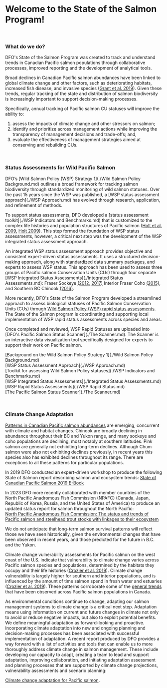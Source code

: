 <br>
<h1> Welcome to the State of the Salmon Program!</h1>

<br>

<h3> What do we do?</h3>

DFO's State of the Salmon Program was created to track and understand trends in Canadian Pacific salmon populations through collaborative processes, improved reporting and the development of analytical tools.

Broad declines in Canadian Pacific salmon abundances have been linked to global climate change and other factors, such as deteriorating habitats, increased fish disease, and invasive species ([Grant et al. 2019](./References.md)). Given these trends, regular tracking of the state and distribution of salmon biodiversity is increasingly important to support decision-making processes. 

Specifically, annual tracking of Pacific salmon CU statuses will improve the ability to: 
1. assess the impacts of climate change and other stressors on salmon; 
2. identify and prioritize across management actions while improving the transparency of management decisions and trade-offs; and, 
3. evaluate the effectiveness of management strategies aimed at conserving and rebuilding CUs.

<br>

<h3> Status Assessments for Wild Pacific Salmon </h3>

DFO’s [Wild Salmon Policy (WSP) Strategy 1](./Wild Salmon Policy Background.md) outlines a broad framework for tracking salmon biodiversity through standardized monitoring of wild salmon statuses. Over the past 15 years since the WSP was published, a [WSP status assessment approach](./WSP Approach.md) has evolved through research, application, and refinement of methods.

To support status assessments, DFO developed a [status assessment toolkit](./WSP Indicators and Benchmarks.md) that is customized to the complex life histories and population structures of Pacific salmon ([Holt et al. 2009](./References.md), [Holt 2009](./References.md)). This step formed the foundation of WSP status assessments, however, a critical next step was the development of the WSP integrated status assessment approach.

An integrated WSP status assessment approach provides objective and consistent expert-driven status assessments. It uses a structured decision-making approach, along with standardized data summary packages, and experts to assess WSP status. This approach has been used to assess three groups of Pacific salmon Conservation Units (CUs) through four separate [WSP Integrated Status Assessments](./Integrated Status Assessments.md): 
Fraser Sockeye <a href="https://waves-vagues.dfo-mpo.gc.ca/library-bibliotheque/349836.pdf">(2012,</a> <a href="https://waves-vagues.dfo-mpo.gc.ca/library-bibliotheque/40712163.pdf">2017)</a> 
Interior Fraser Coho <a href="https://waves-vagues.dfo-mpo.gc.ca/library-bibliotheque/364851.pdf">(2015)</a>, and Southern BC Chinook <a href="https://waves-vagues.dfo-mpo.gc.ca/library-bibliotheque/40595419.pdf">(2016)</a>.

More recently, DFO's State of the Salmon Program developed a streamlined approach to assess biological statuses of Pacific Salmon Conservation Units (CUs) through 
<a href="https://waves-vagues.dfo-mpo.gc.ca/library-bibliotheque/41225260.pdf">Wild Salmon Policy (WSP) rapid status assessments</a>. The State of the Salmon program is coordinating and supporting 
local implementation of WSP rapid status assessments across species and areas.

Once completed and reviewed, WSP Rapid Statuses are uploaded into [DFO's Pacific Salmon Status Scanner](./The Scanner.md). The Scanner is an interactive data visualization tool specifically designed for experts to support their work on Pacific salmon. 


[Background on the Wild Salmon Policy Strategy 1](./Wild Salmon Policy Background.md)   
[WSP Status Assessment Approach](./WSP Approach.md)   
[Toolkit for assessing Wild Salmon Policy statuses](./WSP Indicators and Benchmarks.md)   
[WSP Integrated Status Assessments](./Integrated Status Assessments.md)   
[WSP Rapid Status Assessments](./WSP Rapid Status.md)   
[The Pacific Salmon Status Scanner](./The Scanner.md)  

<br>

<h3> Climate Change Adaptation </h3>

<a href= "https://waves-vagues.dfo-mpo.gc.ca/library-bibliotheque/40807071.pdf">Patterns in Canadian Pacific salmon abundances</a> are emerging, concurrent with climate and habitat changes. Chinook are broadly declining in abundance throughout their BC and Yukon range, and many sockeye and coho populations are declining, most notably at southern latitudes. Pink salmon are generally not exhibiting long-term declines. Although Chum salmon were also not exhibiting declines previously, in recent years this species also has exhibited declines throughout its range. There are exceptions to all these patterns for particular populations.

In 2019 DFO conducted an expert-driven workshop to produce the following State of Salmon report describing salmon and ecosystem trends:
<a href = "https://www.dfo-mpo.gc.ca/species-especes/publications/salmon-saumon/state-etat-2019/ebook/index-eng.html">State of Canadian Pacific Salmon 2019 E-Book</a>

In 2023 DFO more recently collaborated with member countries of the North Pacific Anadromous Fish Commission (NPAFC) (Canada, Japan, Republic of Korea, Russia, and the United States of America) to produce an updated status report for salmon throughout the North Pacific:                                       
<a href = "https://www.npafc.org/TR19/">North Pacific Anadromous Fish Commission: The status and trends of Pacific salmon and steelhead trout stocks with linkages to their ecosystem </a>

We do not anticipate that long-term salmon survival patterns will reflect those we have seen historically, given the environmental changes that have been observed in recent years, and those predicted for the 
future in B.C. and the Yukon. 

Climate change vulnerability assessments for Pacific salmon on the west coast of the U.S. indicate that vulnerability to climate change varies across Pacific salmon species and 
populations, determined by the habitats they occupy and their life histories ([Crozier et al. 2019](./References.md)). Climate change vulnerability is largely higher for southern and interior populations, and is influenced by the amount of time salmon spend in fresh water and estuaries ([Crozier et al. 2019](./References.md)). These patterns corroborate some of the <a href= "https://waves-vagues.dfo-mpo.gc.ca/library-bibliotheque/40807071.pdf">general trends</a> that have been observed across Pacific salmon populations in Canada.

As environmental conditions continue to change, adapting our salmon management systems to climate change is a critical next step. Adaptation means using information on current and future changes in climate not only to avoid or reduce negative impacts, but also to exploit potential benefits. We define meaningful adaptation as forward-looking and proactive. Incorporating climate adaptation into new and ongoing planning and decision-making processes has been associated with successful implementation of adaptation. A recent report produced by DFO provides a way forward with a list of activities and tools that can enable us to more thoroughly address climate change in salmon management. These include developing our capacity to adapt, creating a team to lead and support adaptation, improving collaboration, and initiating adaptation assessment and planning processes that are supported by climate change projections, vulnerability assessments and scenario planning:

<a href="https://publications.gc.ca/collections/collection_2023/mpo-dfo/Fs144-70-2023-eng.pdf">Climate change adaptation for Pacific salmon</a>. 
 
